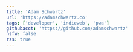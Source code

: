 ```yaml
---
title: 'Adam Schwartz'
url: 'https://adamschwartz.co'
tags: ['developer', 'indieweb', 'pwa']
githubacct: 'https://github.com/adamschwartz'
nsfw: false
rss: true
---
```

